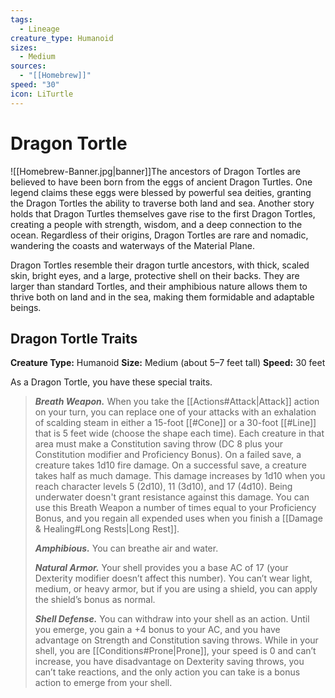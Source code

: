 ```yaml
---
tags:
  - Lineage
creature_type: Humanoid
sizes:
  - Medium
sources:
  - "[[Homebrew]]"
speed: "30"
icon: LiTurtle
---
```


# Dragon Tortle

![[Homebrew-Banner.jpg|banner]]The ancestors of Dragon Tortles are believed to have been born from the eggs of ancient Dragon Turtles. One legend claims these eggs were blessed by powerful sea deities, granting the Dragon Tortles the ability to traverse both land and sea. Another story holds that Dragon Turtles themselves gave rise to the first Dragon Tortles, creating a people with strength, wisdom, and a deep connection to the ocean. Regardless of their origins, Dragon Tortles are rare and nomadic, wandering the coasts and waterways of the Material Plane.

Dragon Tortles resemble their dragon turtle ancestors, with thick, scaled skin, bright eyes, and a large, protective shell on their backs. They are larger than standard Tortles, and their amphibious nature allows them to thrive both on land and in the sea, making them formidable and adaptable beings.

## Dragon Tortle Traits

**Creature Type:** Humanoid
**Size:** Medium (about 5–7 feet tall)
**Speed:** 30 feet

As a Dragon Tortle, you have these special traits.
>**_Breath Weapon._** When you take the [[Actions#Attack\|Attack]] action on your turn, you can replace one of your attacks with an exhalation of scalding steam in either a 15-foot [[#Cone]] or a 30-foot [[#Line]] that is 5 feet wide (choose the shape each time). Each creature in that area must make a Constitution saving throw (DC 8 plus your Constitution modifier and Proficiency Bonus). On a failed save, a creature takes 1d10 fire damage. On a successful save, a creature takes half as much damage. This damage increases by 1d10 when you reach character levels 5 (2d10), 11 (3d10), and 17 (4d10). Being underwater doesn't grant resistance against this damage. You can use this Breath Weapon a number of times equal to your Proficiency Bonus, and you regain all expended uses when you finish a [[Damage & Healing#Long Rests\|Long Rest]].
>
>**_Amphibious._** You can breathe air and water.
>
>**_Natural Armor._** Your shell provides you a base AC of 17 (your Dexterity modifier doesn’t affect this number). You can’t wear light, medium, or heavy armor, but if you are using a shield, you can apply the shield’s bonus as normal.
>
>**_Shell Defense._** You can withdraw into your shell as an action. Until you emerge, you gain a +4 bonus to your AC, and you have advantage on Strength and Constitution saving throws. While in your shell, you are [[Conditions#Prone|Prone]], your speed is 0 and can’t increase, you have disadvantage on Dexterity saving throws, you can’t take reactions, and the only action you can take is a bonus action to emerge from your shell.
